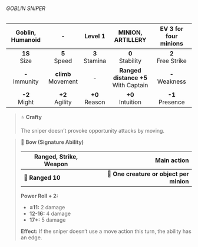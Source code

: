 ###### GOBLIN SNIPER

| Goblin, Humanoid  |           -           |     Level 1      |           MINION, ARTILLERY            | EV 3 for four minions |
|:-----------------:|:---------------------:|:----------------:|:--------------------------------------:|:---------------------:|
|  **1S**<br>Size   |    **5**<br>Speed     | **3**<br>Stamina |           **0**<br>Stability           | **2**<br>Free Strike  |
| **-**<br>Immunity | **climb**<br>Movement |        -         | **Ranged distance +5**<br>With Captain |   **-**<br>Weakness   |
|  **-2**<br>Might  |   **+2**<br>Agility   | **+0**<br>Reason |          **+0**<br>Intuition           |  **-1**<br>Presence   |

> ⭐️ **Crafty**
> 
> The sniper doesn’t provoke opportunity attacks by moving.

> 🏹 **Bow (Signature Ability)**
> 
> | **Ranged, Strike, Weapon** |                          **Main action** |
> | -------------------------- | ----------------------------------------:|
> | **📏 Ranged 10**           | **🎯 One creature or object per minion** |
> 
> **Power Roll + 2:**
> 
> - **≤11:** 2 damage
> - **12-16:** 4 damage
> - **17+:** 5 damage
> 
> **Effect:** If the sniper doesn’t use a move action this turn, the ability has an edge.
